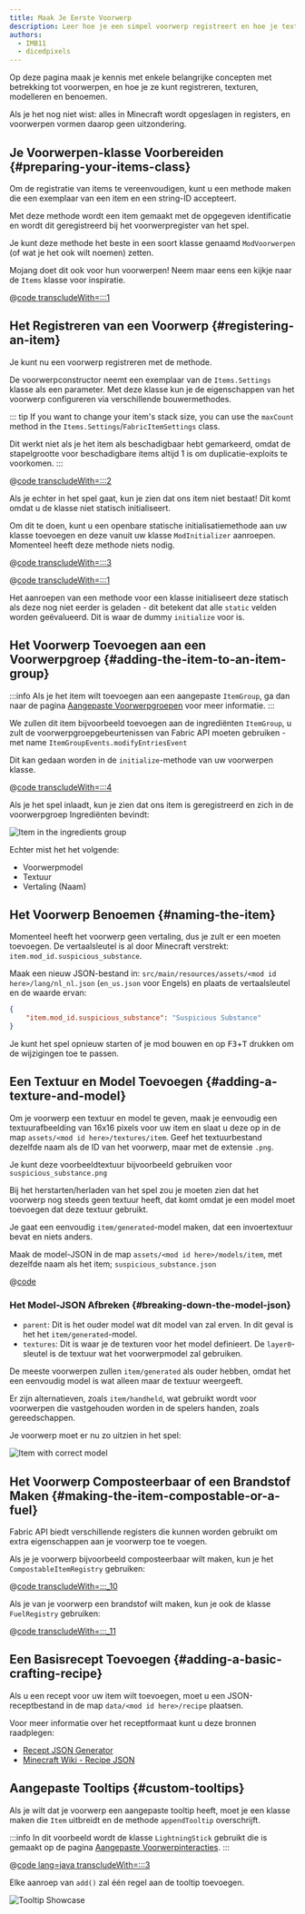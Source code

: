 ```yaml
---
title: Maak Je Eerste Voorwerp
description: Leer hoe je een simpel voorwerp registreert en hoe je textureert, modelleert en een benoemt.
authors:
  - IMB11
  - dicedpixels
---
```


Op deze pagina maak je kennis met enkele belangrijke concepten met betrekking tot voorwerpen, en hoe je ze kunt registreren, texturen, modelleren en benoemen.

Als je het nog niet wist: alles in Minecraft wordt opgeslagen in registers, en voorwerpen vormen daarop geen uitzondering.

## Je Voorwerpen-klasse Voorbereiden {#preparing-your-items-class}

Om de registratie van items te vereenvoudigen, kunt u een methode maken die een exemplaar van een item en een string-ID accepteert.

Met deze methode wordt een item gemaakt met de opgegeven identificatie en wordt dit geregistreerd bij het voorwerpregister van het spel.

Je kunt deze methode het beste in een soort klasse genaamd `ModVoorwerpen` (of wat je het ook wilt noemen) zetten.

Mojang doet dit ook voor hun voorwerpen! Neem maar eens een kijkje naar de `Items` klasse voor inspiratie.

@[code transcludeWith=:::1](@/reference/1.21.4/src/main/java/com/example/docs/item/ModItems.java)

## Het Registreren van een Voorwerp {#registering-an-item}

Je kunt nu een voorwerp registreren met de methode.

De voorwerpconstructor neemt een exemplaar van de `Items.Settings` klasse als een parameter. Met deze klasse kun je de eigenschappen van het voorwerp configureren via verschillende bouwermethodes.

::: tip
If you want to change your item's stack size, you can use the `maxCount` method in the `Items.Settings`/`FabricItemSettings` class.

Dit werkt niet als je het item als beschadigbaar hebt gemarkeerd, omdat de stapelgrootte voor beschadigbare items altijd 1 is om duplicatie-exploits te voorkomen.
:::

@[code transcludeWith=:::2](@/reference/1.21.4/src/main/java/com/example/docs/item/ModItems.java)

Als je echter in het spel gaat, kun je zien dat ons item niet bestaat! Dit komt omdat u de klasse niet statisch initialiseert.

Om dit te doen, kunt u een openbare statische initialisatiemethode aan uw klasse toevoegen en deze vanuit uw klasse `ModInitializer` aanroepen. Momenteel heeft deze methode niets nodig.

@[code transcludeWith=:::3](@/reference/1.21.4/src/main/java/com/example/docs/item/ModItems.java)

@[code transcludeWith=:::1](@/reference/1.21.4/src/main/java/com/example/docs/item/FabricDocsReferenceItems.java)

Het aanroepen van een methode voor een klasse initialiseert deze statisch als deze nog niet eerder is geladen - dit betekent dat alle `static` velden worden geëvalueerd. Dit is waar de dummy `initialize` voor is.

## Het Voorwerp Toevoegen aan een Voorwerpgroep {#adding-the-item-to-an-item-group}

:::info
Als je het item wilt toevoegen aan een aangepaste `ItemGroup`, ga dan naar de pagina [Aangepaste Voorwerpgroepen](./custom-item-groups) voor meer informatie.
:::

We zullen dit item bijvoorbeeld toevoegen aan de ingrediënten `ItemGroup`, u zult de voorwerpgroepgebeurtenissen van Fabric API moeten gebruiken - met name `ItemGroupEvents.modifyEntriesEvent`

Dit kan gedaan worden in de `initialize`-methode van uw voorwerpen klasse.

@[code transcludeWith=:::4](@/reference/1.21.4/src/main/java/com/example/docs/item/ModItems.java)

Als je het spel inlaadt, kun je zien dat ons item is geregistreerd en zich in de voorwerpgroep Ingrediënten bevindt:

![Item in the ingredients group](/assets/develop/items/first_item_0.png)

Echter mist het het volgende:

- Voorwerpmodel
- Textuur
- Vertaling (Naam)

## Het Voorwerp Benoemen {#naming-the-item}

Momenteel heeft het voorwerp geen vertaling, dus je zult er een moeten toevoegen. De vertaalsleutel is al door Minecraft verstrekt: `item.mod_id.suspicious_substance`.

Maak een nieuw JSON-bestand in: `src/main/resources/assets/<mod id here>/lang/nl_nl.json` (`en_us.json` voor Engels) en plaats de vertaalsleutel en de waarde ervan:

```json
{
    "item.mod_id.suspicious_substance": "Suspicious Substance"
}
```

Je kunt het spel opnieuw starten of je mod bouwen en op <kbd>F3</kbd>+<kbd>T</kbd> drukken om de wijzigingen toe te passen.

## Een Textuur en Model Toevoegen {#adding-a-texture-and-model}

Om je voorwerp een ​​textuur en model te geven, maak je eenvoudig een textuurafbeelding van 16x16 pixels voor uw item en slaat u deze op in de map `assets/<mod id here>/textures/item`. Geef het textuurbestand dezelfde naam als de ID van het voorwerp, maar met de extensie `.png`.

Je kunt deze voorbeeldtextuur bijvoorbeeld gebruiken voor `suspicious_substance.png`

<DownloadEntry type="Texture" visualURL="/assets/develop/items/first_item_1.png" downloadURL="/assets/develop/items/first_item_1_small.png" />

Bij het herstarten/herladen van het spel zou je moeten zien dat het voorwerp nog steeds geen textuur heeft, dat komt omdat je een model moet toevoegen dat deze textuur gebruikt.

Je gaat een eenvoudig `item/generated`-model maken, dat een invoertextuur bevat en niets anders.

Maak de model-JSON in de map `assets/<mod id here>/models/item`, met dezelfde naam als het item; `suspicious_substance.json`

@[code](@/reference/1.21.4/src/main/resources/assets/fabric-docs-reference/models/item/suspicious_substance.json)

### Het Model-JSON Afbreken {#breaking-down-the-model-json}

- `parent`: Dit is het ouder model wat dit model van zal erven. In dit geval is het het `item/generated`-model.
- `textures`: Dit is waar je de texturen voor het model definieert. De `layer0`-sleutel is de textuur wat het voorwerpmodel zal gebruiken.

De meeste voorwerpen zullen `item/generated` als ouder hebben, omdat het een eenvoudig model is wat alleen maar de textuur weergeeft.

Er zijn alternatieven, zoals `item/handheld`, wat gebruikt wordt voor voorwerpen die vastgehouden worden in de spelers handen, zoals gereedschappen.

Je voorwerp moet er nu zo uitzien in het spel:

![Item with correct model](/assets/develop/items/first_item_2.png)

## Het Voorwerp Composteerbaar of een Brandstof Maken {#making-the-item-compostable-or-a-fuel}

Fabric API biedt verschillende registers die kunnen worden gebruikt om extra eigenschappen aan je voorwerp toe te voegen.

Als je je voorwerp bijvoorbeeld composteerbaar wilt maken, kun je het `CompostableItemRegistry` gebruiken:

@[code transcludeWith=:::_10](@/reference/1.21.4/src/main/java/com/example/docs/item/ModItems.java)

Als je van je voorwerp een ​​brandstof wilt maken, kun je ook de klasse `FuelRegistry` gebruiken:

@[code transcludeWith=:::_11](@/reference/1.21.4/src/main/java/com/example/docs/item/ModItems.java)

## Een Basisrecept Toevoegen {#adding-a-basic-crafting-recipe}

<!-- In the future, an entire section on recipes and recipe types should be created. For now, this suffices. -->

Als u een recept voor uw item wilt toevoegen, moet u een JSON-receptbestand in de map `data/<mod id here>/recipe` plaatsen.

Voor meer informatie over het receptformaat kunt u deze bronnen raadplegen:

- [Recept JSON Generator](https://crafting.thedestruc7i0n.ca/)
- [Minecraft Wiki - Recipe JSON](https://minecraft.wiki/w/Recipe#JSON_Format)

## Aangepaste Tooltips {#custom-tooltips}

Als je wilt dat je voorwerp een ​​aangepaste tooltip heeft, moet je een klasse maken die `Item` uitbreidt en de methode `appendTooltip` overschrijft.

:::info
In dit voorbeeld wordt de klasse `LightningStick` gebruikt die is gemaakt op de pagina [Aangepaste Voorwerpinteracties](./custom-item-interactions).
:::

@[code lang=java transcludeWith=:::3](@/reference/1.21.4/src/main/java/com/example/docs/item/custom/LightningStick.java)

Elke aanroep van `add()` zal één regel aan de tooltip toevoegen.

![Tooltip Showcase](/assets/develop/items/first_item_3.png)
